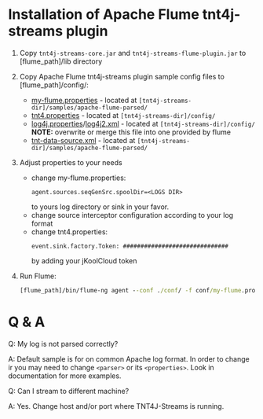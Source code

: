 # Installation of Apache Flume tnt4j-streams plugin

1. Copy `tnt4j-streams-core.jar` and `tnt4j-streams-flume-plugin.jar` to [flume_path]/lib directory
2. Copy Apache Flume tnt4j-streams plugin sample config files to [flume_path]/config/:

    * [my-flume.properties](./my-flume-with-interceptor.properties) - located at `[tnt4j-streams-dir]/samples/apache-flume-parsed/`
    * [tnt4.properties](./../../../config/tnt4j.properties) - located at `[tnt4j-streams-dir]/config/`
    * [log4j.properties](./../../../config/log4j.properties)/[log4j2.xml](./../../../config/log4j2.xml) - located
      at `[tnt4j-streams-dir]/config/` **NOTE:** overwrite or merge this file into one provided by flume
    * [tnt-data-source.xml](./tnt-data-source.xml) - located at `[tnt4j-streams-dir]/samples/apache-flume-parsed/`

3. Adjust properties to your needs

    * change my-flume.properties:
      ```properties
      agent.sources.seqGenSrc.spoolDir=<LOGS DIR>
      ```
      to yours log directory or sink in your favor.
    * change source interceptor configuration according to your log format
    * change tnt4.properties:
      ```properties
      event.sink.factory.Token: ##############################
      ```
      by adding your jKoolCloud token

4. Run Flume:
   ```cmd
   [flume_path]/bin/flume-ng agent --conf ./conf/ -f conf/my-flume.properties -n agent
   ```

# Q & A

Q:    My log is not parsed correctly?

A:    Default sample is for on common Apache log format. In order to change ir you may need to change `<parser>` or its `<properties>`.
      Look in documentation for more examples.

Q:    Can I stream to different machine?

A:    Yes. Change host and/or port where TNT4J-Streams is running.
